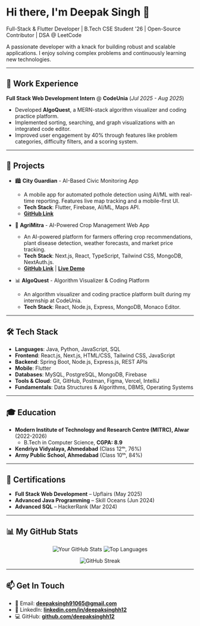 # Hi there, I'm Deepak Singh 👋

Full-Stack & Flutter Developer | B.Tech CSE Student '26 | Open-Source Contributor | DSA @ LeetCode

A passionate developer with a knack for building robust and scalable applications. I enjoy solving complex problems and continuously learning new technologies.

---

## 💼 Work Experience

**Full Stack Web Development Intern** @ **CodeUnia** (_Jul 2025 - Aug 2025_)
- Developed **AlgoQuest**, a MERN-stack algorithm visualizer and coding practice platform.
- Implemented sorting, searching, and graph visualizations with an integrated code editor.
- Improved user engagement by 40% through features like problem categories, difficulty filters, and a scoring system.

---

## 🚀 Projects

- 🏙️ **City Guardian** - AI-Based Civic Monitoring App
  - A mobile app for automated pothole detection using AI/ML with real-time reporting. Features live map tracking and a mobile-first UI.
  - **Tech Stack**: Flutter, Firebase, AI/ML, Maps API.
  - [**GitHub Link**](https://github.com/deepaksinghh12/City-Guardian)

- 🌱 **AgriMitra** - AI-Powered Crop Management Web App
  - An AI-powered platform for farmers offering crop recommendations, plant disease detection, weather forecasts, and market price tracking.
  - **Tech Stack**: Next.js, React, TypeScript, Tailwind CSS, MongoDB, NextAuth.js.
  - [**GitHub Link**](https://github.com/deepaksinghh12/AgriMitra) | [**Live Demo**](https://your-live-demo-link.com)

- 📊 **AlgoQuest** - Algorithm Visualizer & Coding Platform
  - An algorithm visualizer and coding practice platform built during my internship at CodeUnia.
  - **Tech Stack**: React, Node.js, Express, MongoDB, Monaco Editor.

---

## 🛠️ Tech Stack

- **Languages**: Java, Python, JavaScript, SQL
- **Frontend**: React.js, Next.js, HTML/CSS, Tailwind CSS, JavaScript
- **Backend**: Spring Boot, Node.js, Express.js, REST APIs
- **Mobile**: Flutter
- **Databases**: MySQL, PostgreSQL, MongoDB, Firebase
- **Tools & Cloud**: Git, GitHub, Postman, Figma, Vercel, IntelliJ
- **Fundamentals**: Data Structures & Algorithms, DBMS, Operating Systems

---

## 🎓 Education

- **Modern Institute of Technology and Research Centre (MITRC), Alwar** (2022-2026)
  - B.Tech in Computer Science, **CGPA: 8.9**
- **Kendriya Vidyalaya, Ahmedabad** (Class 12ᵗʰ, 76%)
- **Army Public School, Ahmedabad** (Class 10ᵗʰ, 84%)

---

## 📜 Certifications

- **Full Stack Web Development** – Upflairs (May 2025)
- **Advanced Java Programming** – Skill Oceans (Jun 2024)
- **Advanced SQL** – HackerRank (Mar 2024)

---

## 📊 My GitHub Stats
<p align="center">
  <img src="https://github-readme-stats.vercel.app/api?username=deepaksinghh1212&show_icons=true&theme=radical&count_private=true" alt="Your GitHub Stats" />
  <img src="https://github-readme-stats.vercel.app/api/top-langs/?username=deepaksinghh1212&layout=compact&theme=radical" alt="Top Languages" />
</p>
<p align="center">
  <img src="https://github-readme-streak-stats.herokuapp.com/?user=deepaksinghh1212&theme=radical" alt="GitHub Streak" />
</p>

---

## 📫 Get In Touch

- 📧 Email: **deepaksingh91065@gmail.com**
- 💼 LinkedIn: [**linkedin.com/in/deepaksinghh12**](https://www.linkedin.com/in/deepaksinghh12)
- 💻 GitHub: [**github.com/deepaksinghh12**](https://github.com/deepaksinghh12)
